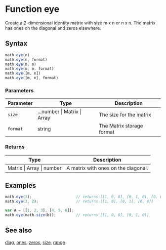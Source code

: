 # Function eye

Create a 2-dimensional identity matrix with size m x n or n x n.
The matrix has ones on the diagonal and zeros elsewhere.


## Syntax

```js
math.eye(n)
math.eye(n, format)
math.eye(m, n)
math.eye(m, n, format)
math.eye([m, n])
math.eye([m, n], format)
```

### Parameters

Parameter | Type | Description
--------- | ---- | -----------
`size` | ...number &#124; Matrix &#124; Array | The size for the matrix
`format` | string | The Matrix storage format

### Returns

Type | Description
---- | -----------
Matrix &#124; Array &#124; number | A matrix with ones on the diagonal.


## Examples

```js
math.eye(3);                    // returns [[1, 0, 0], [0, 1, 0], [0, 0, 1]]
math.eye(3, 2);                 // returns [[1, 0], [0, 1], [0, 0]]

var A = [[1, 2, 3], [4, 5, 6]];
math.eye(math.size(b));         // returns [[1, 0, 0], [0, 1, 0]]
```


## See also

[diag](diag.md),
[ones](ones.md),
[zeros](zeros.md),
[size](size.md),
[range](range.md)


<!-- Note: This file is automatically generated from source code comments. Changes made in this file will be overridden. -->
